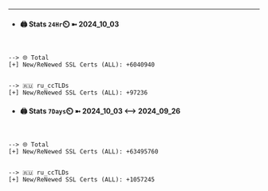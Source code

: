 

---
- #### 🖨️ **Stats** `24Hr`⏲️ ➼ 2024_10_03
```console


--> 🌐 Total
[+] New/ReNewed SSL Certs (ALL): +6040940


--> 🇷🇺 ru_ccTLDs
[+] New/ReNewed SSL Certs (ALL): +97236

```

- #### 🖨️ **Stats** `7Days`⏲️ ➼ 2024_10_03 <--> 2024_09_26
```console


--> 🌐 Total
[+] New/ReNewed SSL Certs (ALL): +63495760


--> 🇷🇺 ru_ccTLDs
[+] New/ReNewed SSL Certs (ALL): +1057245

```

